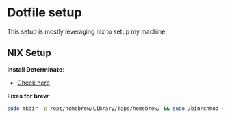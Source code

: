 
# Dotfile setup

This setup is mostly leveraging nix to setup my machine.

## NIX Setup

**Install Determinate**:
- [Check here](https://github.com/DeterminateSystems/nix-installer?tab=readme-ov-file#determinate-nix-installer)

**Fixes for brew**:

```bash
sudo mkdir -p /opt/homebrew/Library/Taps/homebrew/ && sudo /bin/chmod +a "$USER allow list,add_file,search,delete,add_subdirectory,delete_child,readattr,writeattr,readextattr,writeextattr,readsecurity,writesecurity,chown" /opt/homebrew/Library/Taps
```
